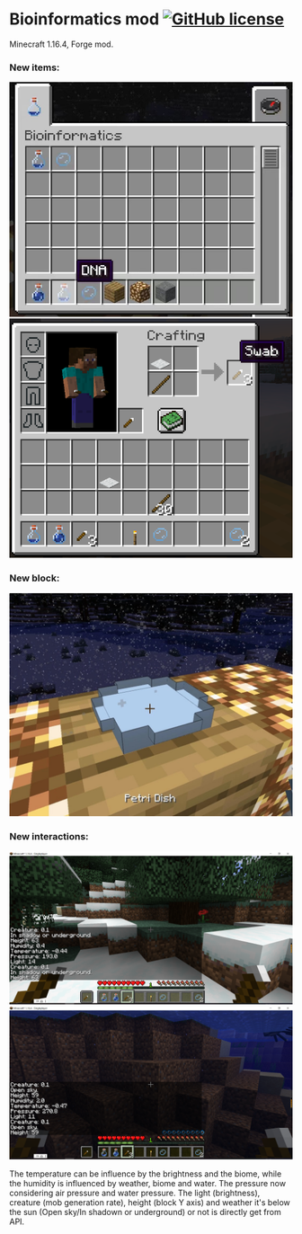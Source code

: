# Bioinformatics mod [![GitHub license](https://img.shields.io/badge/license-MIT-blue.svg)](https://github.com/lzlniu/minecraft_bioinformatics_mod/blob/master/LICENSE)
Minecraft 1.16.4, Forge mod.

### New items:
![image](https://github.com/lzlniu/minecraft_bioinformatics_mod/blob/main/screenshots/mod1.jpg)
![image](https://github.com/lzlniu/minecraft_bioinformatics_mod/blob/main/screenshots/swab.png)

### New block:
![image](https://github.com/lzlniu/minecraft_bioinformatics_mod/blob/main/screenshots/mod2.jpg)

### New interactions:
![image](https://github.com/lzlniu/minecraft_bioinformatics_mod/blob/main/screenshots/swabtest1.png)
![image](https://github.com/lzlniu/minecraft_bioinformatics_mod/blob/main/screenshots/swabtest2.png)

The temperature can be influence by the brightness and the biome, while the humidity is influenced by weather, biome and water.
The pressure now considering air pressure and water pressure.
The light (brightness), creature (mob generation rate), height (block Y axis) and weather it's below the sun (Open sky/In shadown or underground) or not is directly get from API.
